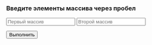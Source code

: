 <!DOCTYPE html>
<html>

<body>

  <h3>Введите элементы массива через пробел</h3>
  <input id="mass1" placeholder="Первый массив">
  <input id="mass2" placeholder="Второй массив">
  <p>
    <button onclick="myFunction()">Выполнить</button>
  </p>

  <p id="exit1"></p>

  <script>

    function myFunction() {
      const mass1 = document.getElementById('mass1').value.split(' ');
      const mass2 = document.getElementById('mass2').value.split(' ');

      let result = [];
      mass1.forEach((el) => {
        result.push(+(mass2.indexOf(el) > -1))
      })
      document.getElementById('exit1').innerHTML = result.join(' ');
    }

  </script>

</body>

</html>
